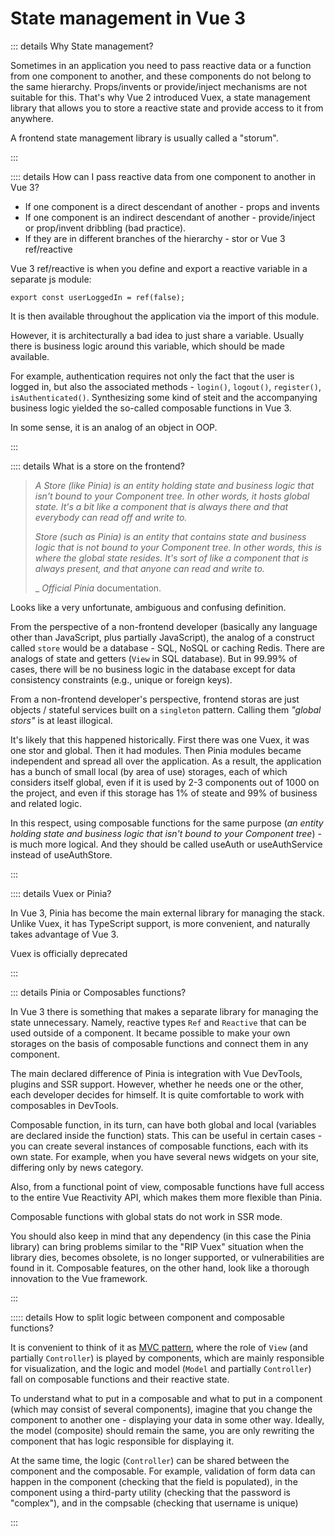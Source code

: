 <!-- TODO: -->

# State management in Vue 3

::: details Why State management?

Sometimes in an application you need to pass reactive data or a function from one component to another, and these components do not belong to the same hierarchy. Props/invents or provide/inject mechanisms are not suitable for this. That's why Vue 2 introduced Vuex, a state management library that allows you to store a reactive state and provide access to it from anywhere.

A frontend state management library is usually called a "storum".

:::

:::: details How can I pass reactive data from one component to another in Vue 3?

- If one component is a direct descendant of another - props and invents
- If one component is an indirect descendant of another - provide/inject or prop/invent dribbling (bad practice).
- If they are in different branches of the hierarchy - stor or Vue 3 ref/reactive

Vue 3 ref/reactive is when you define and export a reactive variable in a separate js module:

```
export const userLoggedIn = ref(false);
```

It is then available throughout the application via the import of this module.

However, it is architecturally a bad idea to just share a variable. Usually there is business logic around this variable, which should be made available.

For example, authentication requires not only the fact that the user is logged in, but also the associated methods - `login()`, `logout()`, `register()`, `isAuthenticated()`. Synthesizing some kind of steit and the accompanying business logic yielded the so-called composable functions in Vue 3.

In some sense, it is an analog of an object in OOP.

:::

:::: details What is a store on the frontend?

> _A Store (like Pinia) is an entity holding state and business logic that isn't bound to your Component tree. In other words, it hosts global state. It's a bit like a component that is always there and that everybody can read off and write to._
>
> _Store (such as Pinia) is an entity that contains state and business logic that is not bound to your Component tree. In other words, this is where the global state resides. It's sort of like a component that is always present, and that anyone can read and write to._
>
> _ _Official Pinia_ documentation.

Looks like a very unfortunate, ambiguous and confusing definition.

From the perspective of a non-frontend developer (basically any language other than JavaScript, plus partially JavaScript), the analog of a construct called `store` would be a database - SQL, NoSQL or caching Redis. There are analogs of state and getters (`View` in SQL database). But in 99.99% of cases, there will be no business logic in the database except for data consistency constraints (e.g., unique or foreign keys).

From a non-frontend developer's perspective, frontend storas are just objects / stateful services built on a `singleton` pattern. Calling them _"global stors"_ is at least illogical.

It's likely that this happened historically. First there was one Vuex, it was one stor and global. Then it had modules. Then Pinia modules became independent and spread all over the application. As a result, the application has a bunch of small local (by area of use) storages, each of which considers itself global, even if it is used by 2-3 components out of 1000 on the project, and even if this storage has 1% of steate and 99% of business and related logic.

In this respect, using composable functions for the same purpose (_an entity holding state and business logic that isn't bound to your Component tree_) - is much more logical. And they should be called useAuth or useAuthService instead of useAuthStore.

:::

:::: details Vuex or Pinia?

In Vue 3, Pinia has become the main external library for managing the stack. Unlike Vuex, it has TypeScript support, is more convenient, and naturally takes advantage of Vue 3.

Vuex is officially deprecated

:::

::: details Pinia or Composables functions?

In Vue 3 there is something that makes a separate library for managing the state unnecessary. Namely, reactive types `Ref` and `Reactive` that can be used outside of a component. It became possible to make your own storages on the basis of composable functions and connect them in any component.

The main declared difference of Pinia is integration with Vue DevTools, plugins and SSR support. However, whether he needs one or the other, each developer decides for himself. It is quite comfortable to work with composables in DevTools.

Composable function, in its turn, can have both global and local (variables are declared inside the function) stats. This can be useful in certain cases - you can create several instances of composable functions, each with its own state. For example, when you have several news widgets on your site, differing only by news category.

Also, from a functional point of view, composable functions have full access to the entire Vue Reactivity API, which makes them more flexible than Pinia.

Composable functions with global stats do not work in SSR mode.

You should also keep in mind that any dependency (in this case the Pinia library) can bring problems similar to the "RIP Vuex" situation when the library dies, becomes obsolete, is no longer supported, or vulnerabilities are found in it. Composable features, on the other hand, look like a thorough innovation to the Vue framework.

:::

::::: details How to split logic between component and composable functions?

It is convenient to think of it as [MVC pattern](https://ru.wikipedia.org/wiki/Model-View-Controller), where the role of `View` (and partially `Controller`) is played by components, which are mainly responsible for visualization, and the logic and model (`Model` and partially `Controller`) fall on composable functions and their reactive state.

To understand what to put in a composable and what to put in a component (which may consist of several components), imagine that you change the component to another one - displaying your data in some other way. Ideally, the model (composite) should remain the same, you are only rewriting the component that has logic responsible for displaying it.

At the same time, the logic (`Controller`) can be shared between the component and the composable. For example, validation of form data can happen in the component (checking that the field is populated), in the component using a third-party utility (checking that the password is "complex"), and in the compsable (checking that username is unique)

:::
